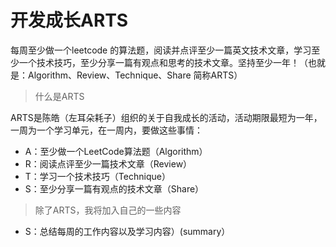 # 开发成长ARTS

每周至少做一个leetcode 的算法题，阅读并点评至少一篇英文技术文章，学习至少一个技术技巧，至少分享一篇有观点和思考的技术文章。坚持至少一年！（也就是：Algorithm、Review、Technique、Share 简称ARTS）

> 什么是ARTS

ARTS是陈皓（左耳朵耗子）组织的关于自我成长的活动，活动期限最短为一年，一周为一个学习单元，在一周内，要做这些事情：

- A：至少做一个LeetCode算法题（Algorithm）
- R：阅读点评至少一篇技术文章（Review）
- T：学习一个技术技巧（Technique）
- S：至少分享一篇有观点的技术文章（Share）

> 除了ARTS，我将加入自己的一些内容

- S：总结每周的工作内容以及学习内容）(summary）
